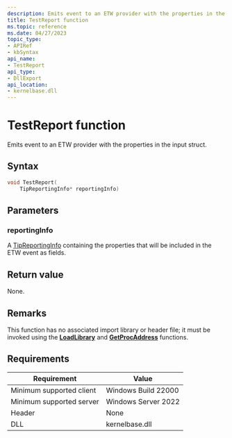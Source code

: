 ```yaml
---
description: Emits event to an ETW provider with the properties in the input struct.
title: TestReport function
ms.topic: reference
ms.date: 04/27/2023
topic_type: 
- APIRef
- kbSyntax
api_name: 
- TestReport
api_type: 
- DllExport
api_location: 
- kernelbase.dll
---
```


# TestReport function

Emits event to an ETW provider with the properties in the input struct.

## Syntax


```C++
void TestReport(
    TipReportingInfo* reportingInfo)
```

## Parameters

### reportingInfo

A [TipReportingInfo](tip-tipreportinginfo-structure.md) containing the properties that will be included in the ETW event as fields.

## Return value

None.

## Remarks

This function has no associated import library or header file; it must be invoked using the [**LoadLibrary**](/windows/win32/api/libloaderapi/nf-libloaderapi-loadlibrarya) and [**GetProcAddress**](/windows/win32/api/libloaderapi/nf-libloaderapi-getprocaddress) functions.

## Requirements

| Requirement | Value |
|-------------------------------------|-----------------------------------------|
| Minimum supported client | Windows Build 22000                         |
| Minimum supported server | Windows Server 2022                         |
| Header                   | None  |
| DLL                      | kernelbase.dll |



 

 




